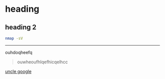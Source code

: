# heading
## heading 2

```bash
nmap -sV
```

---
ouhdoqheefq

>ouwheoufhlqefhicqelhcc

[uncle google](https://www.google.com)

